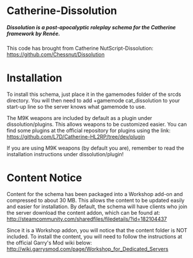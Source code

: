 Catherine-Dissolution
=========
##### Dissolution is a post-apocalyptic roleplay schema for the Catherine framework by Renée.

This code has brought from Catherine NutScript-Dissolution: https://github.com/Chessnut/Dissolution


Installation
===========
To install this schema, just place it in the gamemodes folder of the srcds directory.
You will then need to add +gamemode cat_dissolution to your start-up line so the server knows what gamemode to use.

The M9K weapons are included by default as a plugin under dissolution/plugins. This allows weapons to be customized easier. You can find some plugins at the official repository for plugins using the link: https://github.com/L7D/Catherine-HL2RP/tree/dev/plugin

If you are using M9K weapons (by default you are), remember to read the installation instructions under dissolution/plugin!


Content Notice
===========
Content for the schema has been packaged into a Workshop add-on and compressed to about 30 MB.
This allows the content to be updated easily and easier for installation.
By default, the schema will have clients who join the server download the content addon, which can be found at: http://steamcommunity.com/sharedfiles/filedetails/?id=182104437

Since it is a Workshop addon, you will notice that the content folder is NOT included.
To install the content, you will need to follow the instructions at the official Garry's Mod wiki below: http://wiki.garrysmod.com/page/Workshop_for_Dedicated_Servers